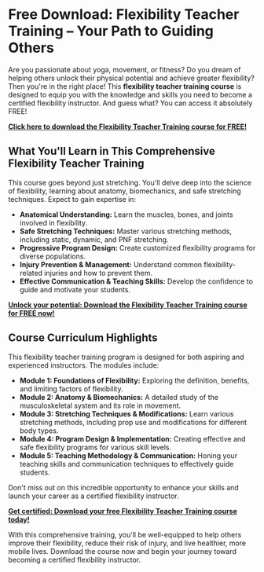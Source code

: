 # Free Download: Flexibility Teacher Training – Your Path to Guiding Others

Are you passionate about yoga, movement, or fitness? Do you dream of helping others unlock their physical potential and achieve greater flexibility? Then you're in the right place! This **flexibility teacher training course** is designed to equip you with the knowledge and skills you need to become a certified flexibility instructor. And guess what? You can access it absolutely FREE!

[**Click here to download the Flexibility Teacher Training course for FREE!**](https://udemywork.com/flexibility-teacher-training)

## What You'll Learn in This Comprehensive Flexibility Teacher Training

This course goes beyond just stretching. You'll delve deep into the science of flexibility, learning about anatomy, biomechanics, and safe stretching techniques. Expect to gain expertise in:

*   **Anatomical Understanding:** Learn the muscles, bones, and joints involved in flexibility.
*   **Safe Stretching Techniques:** Master various stretching methods, including static, dynamic, and PNF stretching.
*   **Progressive Program Design:** Create customized flexibility programs for diverse populations.
*   **Injury Prevention & Management:** Understand common flexibility-related injuries and how to prevent them.
*   **Effective Communication & Teaching Skills:** Develop the confidence to guide and motivate your students.

[**Unlock your potential: Download the Flexibility Teacher Training course for FREE now!**](https://udemywork.com/flexibility-teacher-training)

## Course Curriculum Highlights

This flexibility teacher training program is designed for both aspiring and experienced instructors. The modules include:

*   **Module 1: Foundations of Flexibility:** Exploring the definition, benefits, and limiting factors of flexibility.
*   **Module 2: Anatomy & Biomechanics:** A detailed study of the musculoskeletal system and its role in movement.
*   **Module 3: Stretching Techniques & Modifications:** Learn various stretching methods, including prop use and modifications for different body types.
*   **Module 4: Program Design & Implementation:** Creating effective and safe flexibility programs for various skill levels.
*   **Module 5: Teaching Methodology & Communication:** Honing your teaching skills and communication techniques to effectively guide students.

Don't miss out on this incredible opportunity to enhance your skills and launch your career as a certified flexibility instructor.

[**Get certified: Download your free Flexibility Teacher Training course today!**](https://udemywork.com/flexibility-teacher-training)

With this comprehensive training, you'll be well-equipped to help others improve their flexibility, reduce their risk of injury, and live healthier, more mobile lives. Download the course now and begin your journey toward becoming a certified flexibility instructor.
